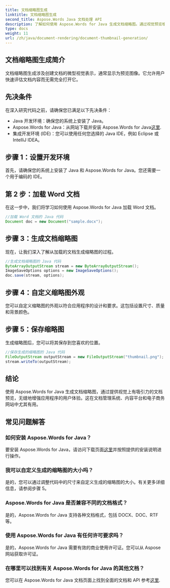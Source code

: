 ```yaml
---
title: 文档缩略图生成
linktitle: 文档缩略图生成
second_title: Aspose.Words Java 文档处理 API
description: 了解如何使用 Aspose.Words for Java 生成文档缩略图。通过视觉预览增强用户体验。
type: docs
weight: 11
url: /zh/java/document-rendering/document-thumbnail-generation/
---
```


## 文档缩略图生成简介

文档缩略图生成涉及创建文档的微型视觉表示，通常显示为预览图像。它允许用户快速评估文档内容而无需完全打开它。

## 先决条件

在深入研究代码之前，请确保您已满足以下先决条件：

- Java 开发环境：确保您的系统上安装了 Java。
-  Aspose.Words for Java：从网站下载并安装 Aspose.Words for Java[这里](https://releases.aspose.com/words/java/).
- 集成开发环境 (IDE)：您可以使用任何您选择的 Java IDE，例如 Eclipse 或 IntelliJ IDEA。

## 步骤 1：设置开发环境

首先，请确保您的系统上安装了 Java 和 Aspose.Words for Java。您还需要一个用于编码的 IDE。

## 第 2 步：加载 Word 文档

在这一步中，我们将学习如何使用 Aspose.Words for Java 加载 Word 文档。

```java
//加载 Word 文档的 Java 代码
Document doc = new Document("sample.docx");
```

## 步骤 3：生成文档缩略图

现在，让我们深入了解从加载的文档生成缩略图的过程。

```java
//生成文档缩略图的 Java 代码
ByteArrayOutputStream stream = new ByteArrayOutputStream();
ImageSaveOptions options = new ImageSaveOptions();
doc.save(stream, options);
```

## 步骤 4：自定义缩略图外观

您可以自定义缩略图的外观以符合应用程序的设计和要求。这包括设置尺寸、质量和背景颜色。

## 步骤 5：保存缩略图

生成缩略图后，您可以将其保存到您喜欢的位置。

```java
//保存生成的缩略图的 Java 代码
FileOutputStream outputStream = new FileOutputStream("thumbnail.png");
stream.writeTo(outputStream);
```

## 结论

使用 Aspose.Words for Java 生成文档缩略图，通过提供视觉上有吸引力的文档预览，无缝地增强应用程序的用户体验。这在文档管理系统、内容平台和电子商务网站中尤其有用。

## 常见问题解答

### 如何安装 Aspose.Words for Java？

要安装 Aspose.Words for Java，请访问下载页面[这里](https://releases.aspose.com/words/java/)并按照提供的安装说明进行操作。

### 我可以自定义生成的缩略图的大小吗？

是的，您可以通过调整代码中的尺寸来自定义生成的缩略图的大小。有关更多详细信息，请参阅步骤 5。

### Aspose.Words for Java 是否兼容不同的文档格式？

是的，Aspose.Words for Java 支持各种文档格式，包括 DOCX、DOC、RTF 等。

### 使用 Aspose.Words for Java 有任何许可要求吗？

是的，Aspose.Words for Java 需要有效的商业使用许可证。您可以从 Aspose 网站获取许可证。

### 在哪里可以找到有关 Aspose.Words for Java 的其他文档？

您可以在 Aspose.Words for Java 文档页面上找到全面的文档和 API 参考[这里](https://reference.aspose.com/words/java/).